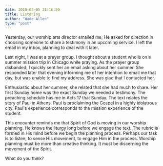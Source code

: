 ```yaml
---
date: 2010-08-05 21:16:59
title: Listening
author: "Wade Allen"
type: "post"
---
```


Yesterday, our worship arts director emailed me; He asked for direction in choosing someone to share a testimony in an upcoming service.  I left the email in my inbox, planning to deal with it later.

Last night, I was at a prayer group.  I thought about a student who is on a summer mission trip in Chicago while praying.  As the prayer group disbanded, I quickly sent her an email asking about her summer.  She responded later that evening informing me of her intention to email me that day, but was unable to find my address.  She was glad that I contacted her.  

Enthusiastic about her summer, she related that she had much to share.  Her first Sunday home was the exact Sunday we needed a testimony.  The preaching schedule has me in Acts 17 that Sunday.  The text relates the story of Paul in Athens.  Paul is proclaiming the Gospel in a highly idolatrous city.  Paul's experience corresponds to the mission experience of the student. 

This encounter reminds me that Spirit of God is moving in our worship planning.  He knows the liturgy long before we engage the text.  The rubric is formed in His mind before we begin the planning process.  Perhaps our task is to listen, to sense His movement, to engage Him in the process.  Worship planning must be more than creative thinking.  It must be discerning the movement of the Spirit.

What do you think?
